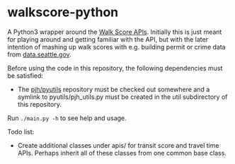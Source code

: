 walkscore-python
================

A Python3 wrapper around the [Walk Score APIs](http://www.walkscore.com/professional/developers.php). Initially this is just meant for playing around and getting familiar with the API, but with the later intention of mashing up walk scores with e.g. building permit or crime data from [data.seattle.gov](http://www.data.seattle.gov).

Before using the code in this repository, the following dependencies must be satisfied:
* The [pjh/pyutils](https://github.com/pjh/pyutils) repository must be checked out somewhere and a symlink to pyutils/pjh_utils.py must be created in the util subdirectory of this repository.

Run `./main.py -h` to see help and usage.

Todo list:
* Create additional classes under apis/ for transit score and travel time APIs. Perhaps inherit all of these classes from one common base class.

